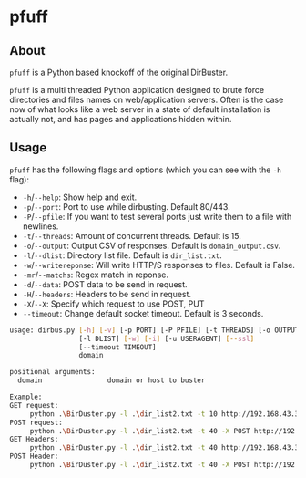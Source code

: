 # pfuff

## About
`pfuff` is a Python based knockoff of the original DirBuster.

`pfuff` is a multi threaded Python application designed to brute force directories
 and files names on web/application servers. Often is the case now of what looks
 like a web server in a state of default installation is actually not,
 and has pages and applications hidden within.



## Usage

`pfuff` has the following flags and options (which you can see with the `-h`
flag):

* `-h`/`--help`: Show help and exit.
* `-p`/`--port`: Port to use while dirbusting. Default 80/443.
* `-P`/`--pfile`: If you want to test several ports just write them to a file with newlines.
* `-t`/`--threads`: Amount of concurrent threads. Default is 15.
* `-o`/`--output`: Output CSV of responses. Default is `domain_output.csv`.
* `-l`/`--dlist`: Directory list file. Default is `dir_list.txt`.
* `-w`/`--writereponse`: Will write HTTP/S responses to files. Default is False.
* `-mr`/`--matchs`: Regex match in reponse.
* `-d`/`--data`: POST data to be send in request.
* `-H`/`--headers`: Headers to be send in request.
* `-X`/`--X`: Specify which request to use POST, PUT
* `--timeout`: Change default socket timeout. Default is 3 seconds.

```bash
usage: dirbus.py [-h] [-v] [-p PORT] [-P PFILE] [-t THREADS] [-o OUTPUT]
                 [-l DLIST] [-w] [-i] [-u USERAGENT] [--ssl]
                 [--timeout TIMEOUT]
                 domain

positional arguments:
  domain                domain or host to buster
```
```bash
Example:
GET request:
     python .\BirDuster.py -l .\dir_list2.txt -t 10 http://192.168.43.38/mutillidae/index.php?page=fuzz -mr "logged"        
POST request:
     python .\BirDuster.py -l .\dir_list2.txt -t 40 -X POST http://192.168.43.38/mutillidae/index.php?page=login.php -d "{'username':'sdsd','password':'fuzz','login-php-submit-button':'Login'}" -mr "logged"
GET Headers:
     python .\BirDuster.py -l .\dir_list2.txt -t 40 http://192.168.43.38/mutillidae/index.php?page=login.php -H "{'username':'sdsd','password':'fuzz','login-php-submit-button':'Login'}" -ms 200 -fs 401 -mr "Logged"
POST Header:
     python .\BirDuster.py -l .\dir_list2.txt -t 40 -X POST http://192.168.43.38/mutillidae/index.php?page=login.php -H "{'username':'sdsd','password':'fuzz','login-php-submit-button':'Login'}" -ms 200 -fs 401 -mr "Logged"
```
